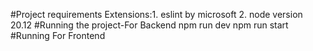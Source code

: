 #Project requirements
Extensions:1. eslint by microsoft 2. node version 20.12
#Running the project-For Backend
npm run dev
npm run start
#Running For Frontend

